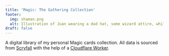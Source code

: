 ```yaml
---
title: 'Magic: The Gathering Collection'
footer:
  img: shaman.png
  alt: Illustration of Juan wearing a dad hat, some wizard attire, while running with scrolls on his hands.
draft: false
---
```


A digital library of my personal Magic cards collection. All data is sourced from [Scryfall](https://scryfall.com) with the help of a [Cloudflare Worker](https://github.com/fourjuaneight/mtg).
